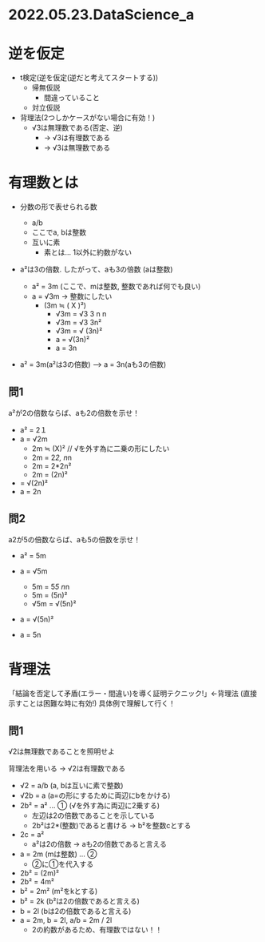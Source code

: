 # 2022.05.23.DataScience_a
# 逆を仮定
- t検定(逆を仮定(逆だと考えてスタートする))
  - 帰無仮説
    - 間違っていること
  - 対立仮説
- 背理法(2つしかケースがない場合に有効！)
  - √3は無理数である(否定、逆)
    - -> √3は有理数である
    - -> √3は無理数である

# 有理数とは
- 分数の形で表せられる数
  - a/b
  - ここでa, bは整数
  - 互いに素
    - 素とは... 1以外に約数がない

- a²は3の倍数. したがって、aも3の倍数 (aは整数)
  - a² = 3m (ここで、mは整数, 整数であれば何でも良い)
  - a = √3m -> 整数にしたい
    - (3m ≒ ( X )²)
      - √3m = √3 3 n n
      - √3m = √3 3n²
      - √3m = √ (3n)²
      - a = √(3n)²
      - a = 3n

- a² = 3m(a²は3の倍数) --> a = 3n(aも3の倍数)

## 問1
a²が2の倍数ならば、aも2の倍数を示せ！

- a² = 2１
- a = √2m
  - 2m ≒ (X)² // √を外す為に二乗の形にしたい
  - 2m = 2*2, n*n
  - 2m = 2*2n²
  - 2m = (2n)²
- = √(2n)²
- a = 2n

## 問2
a2が5の倍数ならば、aも5の倍数を示せ！

- a² = 5m
- a = √5m
  - 5m = 5*5 n*n
  - 5m = (5n)²
  - √5m = √(5n)²

- a = √(5n)²
- a = 5n

# 背理法
「結論を否定して矛盾(エラー・間違い)を導く証明テクニック!」←背理法
(直接示すことは困難な時に有効!)
具体例で理解して行く！

## 問1
√2は無理数であることを照明せよ

背理法を用いる -> √2は有理数である

- √2 = a/b (a, bは互いに素で整数)
- √2b = a (a=の形にするために両辺にbをかける)
- 2b² = a² ... ① (√を外す為に両辺に2乗する)
  - 左辺は2の倍数であることを示している
  - 2b²は2*(整数)であると書ける -> b²を整数cとする
- 2c = a²
  - a²は2の倍数 -> aも2の倍数であると言える
- a = 2m (mは整数) ... ②
  - ②に①を代入する
- 2b² = (2m)²
- 2b² = 4m²
- b² = 2m² (m²をkとする)
- b² = 2k (b²は2の倍数であると言える)
- b = 2l (bは2の倍数であると言える)
- a = 2m, b = 2l, a/b = 2m / 2l
  - 2の約数があるため、有理数ではない！！
